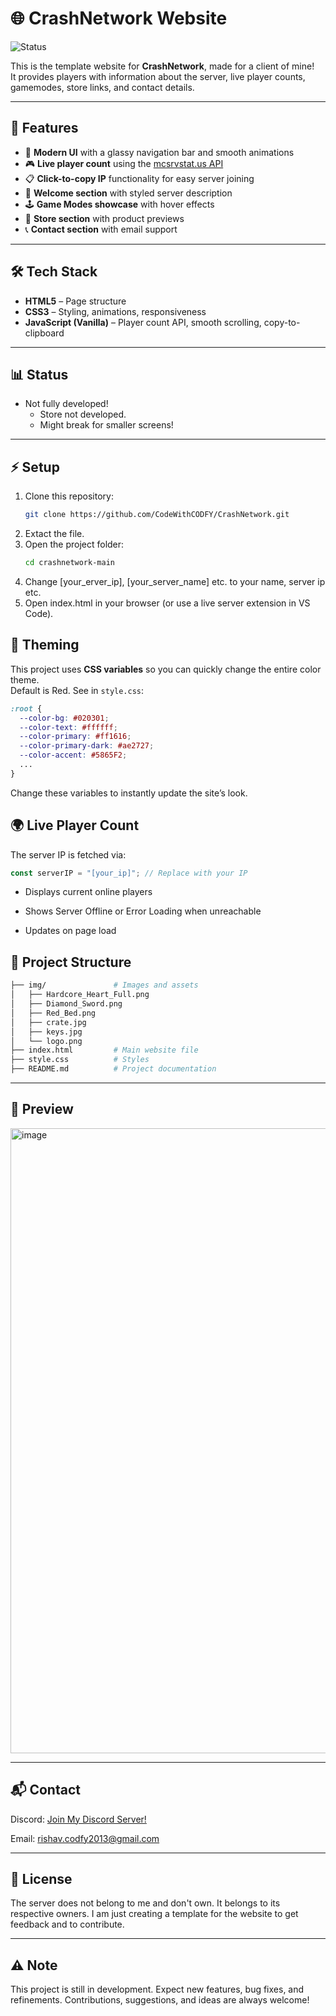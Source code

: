 # 🌐 CrashNetwork Website

![Status](https://img.shields.io/badge/status-not%20fully%20developed-orange?style=for-the-badge)

This is the template website for **CrashNetwork**, made for a client of mine!  
It provides players with information about the server, live player counts, gamemodes, store links, and contact details.

---

## 🚀 Features
- 🎨 **Modern UI** with a glassy navigation bar and smooth animations  
- 🎮 **Live player count** using the [mcsrvstat.us API](https://api.mcsrvstat.us/)  
- 📋 **Click-to-copy IP** functionality for easy server joining  
- 📜 **Welcome section** with styled server description  
- 🕹️ **Game Modes showcase** with hover effects  
- 🛒 **Store section** with product previews  
- 📞 **Contact section** with email support 

---

## 🛠️ Tech Stack
- **HTML5** – Page structure  
- **CSS3** – Styling, animations, responsiveness  
- **JavaScript (Vanilla)** – Player count API, smooth scrolling, copy-to-clipboard  

---

## 📊 Status
- Not fully developed!
  - Store not developed.
  - Might break for smaller screens!

---

## ⚡ Setup
1. Clone this repository:
   ```bash
   git clone https://github.com/CodeWithCODFY/CrashNetwork.git
   ```
2. Extact the file.
3. Open the project folder:
   ```bash
   cd crashnetwork-main
   ```
4. Change [your_erver_ip], [your_server_name] etc. to your name, server ip etc.
6. Open index.html in your browser (or use a live server extension in VS Code).

## 🎨 Theming
This project uses **CSS variables** so you can quickly change the entire color theme.  
Default is Red. See in `style.css`:

```css
:root {
  --color-bg: #020301;
  --color-text: #ffffff;
  --color-primary: #ff1616;
  --color-primary-dark: #ae2727;
  --color-accent: #5865F2;
  ...
}
```
Change these variables to instantly update the site’s look.

## 🌍 Live Player Count
The server IP is fetched via:

  ```js
  const serverIP = "[your_ip]"; // Replace with your IP
  ```
- Displays current online players

- Shows Server Offline or Error Loading when unreachable

- Updates on page load

## 📂 Project Structure

  ```bash
  ├── img/               # Images and assets
  │   ├── Hardcore_Heart_Full.png
  │   ├── Diamond_Sword.png
  │   ├── Red_Bed.png
  │   ├── crate.jpg
  │   ├── keys.jpg
  │   └── logo.png
  ├── index.html         # Main website file
  ├── style.css          # Styles 
  ├── README.md          # Project documentation
  ```

---

## 📸 Preview
<img width="1920" height="1000" alt="image" src="https://github.com/user-attachments/assets/c795ce77-4fe1-43f1-934e-12096ea3390d" />

---

## 📬 Contact
Discord: [Join My Discord Server!](https://dsc.gg/code-with-codfy)

Email: rishav.codfy2013@gmail.com

---

## 📜 License

The server does not belong to me and don't own. It belongs to its respective owners.
I am just creating a template for the website to get feedback and to contribute.

---

## ⚠️ Note

This project is still in development. Expect new features, bug fixes, and refinements.
Contributions, suggestions, and ideas are always welcome!
